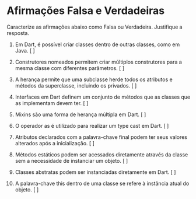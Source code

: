 # Afirmações Falsa e Verdadeiras #
>
Caracterize as afirmações abaixo como Falsa ou Verdadeira. Justifique a resposta.
>
>
1. Em Dart, é possível criar classes dentro de outras classes, como em Java. [ ] 
>
>
2. Construtores nomeados permitem criar múltiplos construtores para a mesma classe com diferentes parâmetros. [ ] 
>
>
3. A herança permite que uma subclasse herde todos os atributos e métodos da superclasse, incluindo os privados. [ ]
>
>
4. Interfaces em Dart definem um conjunto de métodos que as classes que as implementam devem ter. [ ] 
>
>
5. Mixins são uma forma de herança múltipla em Dart. [ ]
>
>
6. O operador as é utilizado para realizar um type cast em Dart. [ ]
>
>
7. Atributos declarados com a palavra-chave final podem ter seus valores alterados após a 
inicialização. [ ]
>
>
8. Métodos estáticos podem ser acessados diretamente através da classe sem a necessidade de instanciar um objeto. [ ]
>
>
9. Classes abstratas podem ser instanciadas diretamente em Dart. [ ]
>
>
10. A palavra-chave this dentro de uma classe se refere à instância atual do objeto. [ ]
>
